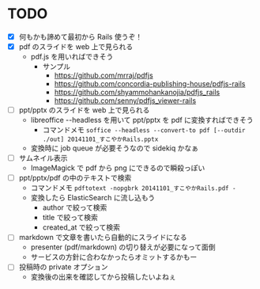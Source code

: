 TODO
================================

-   [x] 何もかも諦めて最初から Rails 使うぞ！
-   [x] pdf のスライドを web 上で見られる
    -   pdf.js を用いればできそう
        -   サンプル
            * https://github.com/mrraj/pdfjs
            * https://github.com/concordia-publishing-house/pdfjs-rails
            * https://github.com/shyammohankanojia/pdfjs_rails
            * https://github.com/senny/pdfjs_viewer-rails
-   [ ] ppt/pptx のスライドを web 上で見られる
    -   libreoffice --headless を用いて ppt/pptx を pdf に変換すればできそう
        -   コマンドメモ
            `soffice --headless --convert-to pdf [--outdir ./out] 20141101_すこやかRails.pptx`
    -   変換時に job queue が必要そうなので sidekiq かなぁ
-   [ ] サムネイル表示
    -   ImageMagick で pdf から png にできるので瞬殺っぽい
-   [ ] ppt/pptx/pdf の中のテキストで検索
    -   コマンドメモ
        `pdftotext -nopgbrk 20141101_すこやかRails.pdf -`
    -   変換したら ElasticSearch に流し込もう
        -   author で絞って検索
        -   title で絞って検索
        -   created_at で絞って検索
-   [ ] markdown で文章を書いたら自動的にスライドになる
    -   presenter (pdf/markdown) の切り替えが必要になって面倒
    -   サービスの方針に合わなかったらオミットするかもー
-   [ ] 投稿時の private オプション
    -   変換後の出来を確認してから投稿したいよねぇ
